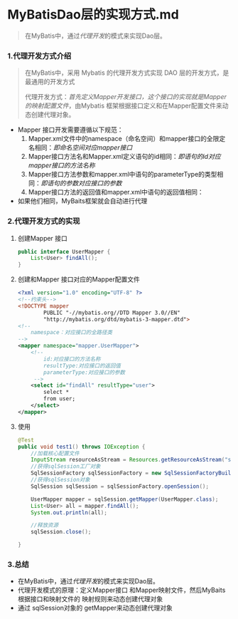 # MyBatisDao层的实现方式.md

> 在MyBatis中，通过*代理开发*的模式来实现Dao层。

###  1.代理开发方式介绍

> 在MyBatis中，采用 Mybatis 的代理开发方式实现 DAO 层的开发方式，是最通用的开发方式
>
> 代理开发方式：*首先定义Mapper开发接口，这个接口的实现就是Mapper的映射配置文件*，由Mybatis 框架根据接口定义和在Mapper配置文件来动态创建代理对象。

- Mapper 接口开发需要遵循以下规范：
  1.  Mapper.xml文件中的namespace（命名空间）和mapper接口的全限定名相同：*即命名空间对应mapper接口*
  2. Mapper接口方法名和Mapper.xml定义语句的id相同：*即语句的id对应mapper接口的方法名称*
  3. Mapper接口方法参数和mapper.xml中语句的parameterType的类型相同：*即语句的参数对应接口的参数*
  4. Mapper接口方法的返回值和mapper.xml中语句的返回值相同：
- 如果他们相同，MyBaits框架就会自动进行代理



### 2.代理开发方式的实现

1. 创建Mapper 接口

   ```java
   public interface UserMapper {
       List<User> findAll();
   }
   ```

2. 创建和Mapper 接口对应的Mapper配置文件

   ```xml
   <?xml version="1.0" encoding="UTF-8" ?>
   <!--约束头-->
   <!DOCTYPE mapper
           PUBLIC "-//mybatis.org//DTD Mapper 3.0//EN"
           "http://mybatis.org/dtd/mybatis-3-mapper.dtd">
   <!--
       namespace：对应接口的全路径类
   -->
   <mapper namespace="mapper.UserMapper">
       <!--
           id:对应接口的方法名称
           resultType:对应接口的返回值
           parameterType:对应接口的参数
        -->
       <select id="findAll" resultType="user">
           select *
           from user;
       </select>
   </mapper>
   ```

3. 使用

   ```java
   @Test
   public void test1() throws IOException {
       //加载核心配置文件
       InputStream resourceAsStream = Resources.getResourceAsStream("sqlMapConfig.xml");
       //获得sqlSession工厂对象
       SqlSessionFactory sqlSessionFactory = new SqlSessionFactoryBuilder().build(resourceAsStream);
       //获得sqlSession对象
       SqlSession sqlSession = sqlSessionFactory.openSession();
   
       UserMapper mapper = sqlSession.getMapper(UserMapper.class);
       List<User> all = mapper.findAll();
       System.out.println(all);
   
       //释放资源
       sqlSession.close();
   
   }
   ```

### 3.总结

- 在MyBatis中，通过*代理开发*的模式来实现Dao层。
- 代理开发模式的原理：定义Mapper接口 和Mapper映射文件，然后MyBaits根据接口和映射文件的 映射规则来动态创建代理对象
- 通过 sqlSession对象的 getMapper来动态创建代理对象